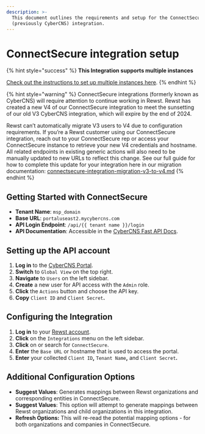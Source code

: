```yaml
---
description: >-
  This document outlines the requirements and setup for the ConnectSecure
  (previously CyberCNS) integration.
---
```


# ConnectSecure integration setup

{% hint style="success" %}
**This Integration supports multiple instances**

[Check out the instructions to set up multiple instances here](../../../multi-instance-integration/multi-instance-integration-setup.md).
{% endhint %}

{% hint style="warning" %}
ConnectSecure integrations (formerly known as CyberCNS) will require attention to continue working in Rewst. Rewst has created a new V4 of our ConnectSecure integration to meet the sunsetting of our old V3 CyberCNS integration, which will expire by the end of 2024.

Rewst can’t automatically migrate V3 users to V4 due to configuration requirements. If you’re a Rewst customer using our ConnectSecure integration, reach out to your ConnectSecure rep or access your ConnectSecure instance to retrieve your new V4 credentials and hostname. All related endpoints in existing generic actions will also need to be manually updated to new URLs to reflect this change. See our full guide for how to complete this update for your integration here in our migration documentation: [connectsecure-integration-migration-v3-to-v4.md](connectsecure-integration-migration-v3-to-v4.md "mention")
{% endhint %}

## **Getting Started with ConnectSecure**

* **Tenant Name**: `msp_domain`
* **Base URL**: `portaluseast2.mycybercns.com`
* **API Login Endpoint**: `/api/{{ tenant name }}/login`
* **API Documentation**: Accessible in the [CyberCNS Fast API Docs](https://portaluseast2.mycybercns.com/docs).

## Setting up the API account

1. **Log in** to the [CyberCNS Portal](https://portal.mycybercns.com/login).
2. **Switch** to `Global View` on the top right.
3. **Navigate** to `Users` on the left sidebar.
4. **Create** a new user for API access with the `Admin` role.
5. **Click** the `Actions` button and choose the API key.
6. **Copy** `Client ID` and `Client Secret`**.**

## Configuring the Integration

1. **Log in** to your [Rewst account](https://app.rewst.io/).
2. **Click** on the `Integrations` menu on the left sidebar.
3. **Click** on or search for `ConnectSecure`.
4. **Enter** the `Base URL` or hostname that is used to access the portal.
5. **Enter** your collected `Client ID`**,** `Tenant Name`**,** and `Client Secret`**.**

## **Additional Configuration Options**

* **Suggest Values**: Generates mappings between Rewst organizations and corresponding entities in ConnectSecure.
* **Suggest Values**: This option will attempt to generate mappings between Rewst organizations and child organizations in this integration.
* **Refresh Options:** This will re-read the potential mapping options - for both organizations and companies in ConnectSecure.

